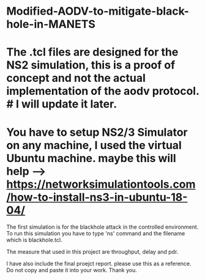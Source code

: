# Modified-AODV-to-mitigate-black-hole-in-MANETS
# The .tcl files are designed for the NS2 simulation, this is a proof of concept and not the actual implementation of the aodv protocol. # I will update it later. 

# You have to setup NS2/3 Simulator on any machine, I used the virtual Ubuntu machine. maybe this will help --> https://networksimulationtools.com/how-to-install-ns3-in-ubuntu-18-04/
The first simulation is for the blackhole attack in the controlled environment. To run this simulation you have to type 'ns' command and the filename which is blackhole.tcl. 

The measure that used in this project are throughput, delay and pdr. 

I have also include the final proejct report. please use this as a reference. Do not copy and paste it into your work. Thank you. 
